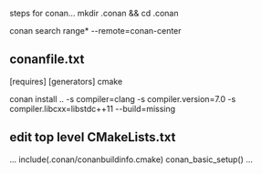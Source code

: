 
steps for conan...
mkdir .conan && cd .conan

conan search range* --remote=conan-center

conanfile.txt
-------------
[requires]
<info from conan search>
[generators]
cmake

conan install .. -s compiler=clang -s compiler.version=7.0 -s compiler.libcxx=libstdc++11 --build=missing

edit top level CMakeLists.txt
-----------------------------
...
include(.conan/conanbuildinfo.cmake)
conan_basic_setup()
...
